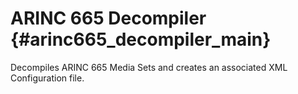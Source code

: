 # ARINC 665 Decompiler {#arinc665_decompiler_main}

Decompiles ARINC 665 Media Sets and creates an associated XML Configuration 
file.
